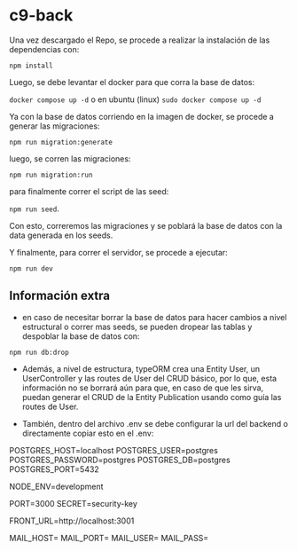 # c9-back

Una vez descargado el Repo, se procede a realizar la instalación de las dependencias con:

`npm install`

Luego, se debe levantar el docker para que corra la base de datos:

`docker compose up -d` o en ubuntu (linux) `sudo docker compose up -d`

Ya con la base de datos corriendo en la imagen de docker, se procede a generar las migraciones:

`npm run migration:generate`

luego, se corren las migraciones:

`npm run migration:run`

para finalmente correr el script de las seed:

`npm run seed`.

Con esto, correremos las migraciones y se poblará la base de datos con la data generada en los seeds.

Y finalmente, para correr el servidor, se procede a ejecutar:

`npm run dev`

## Información extra

* en caso de necesitar borrar la base de datos para hacer cambios a nivel estructural o correr mas seeds, se pueden dropear las tablas y despoblar la base de datos con:

`npm run db:drop`

* Además, a nivel de estructura, typeORM crea una Entity User, un UserController y las routes de User del CRUD básico, por lo que, esta información no se borrará aún para que, en caso de que les sirva, puedan generar el CRUD de la Entity Publication usando como guía las routes de User.

* También, dentro del archivo .env se debe configurar la url del backend o directamente copiar esto en el .env:

POSTGRES_HOST=localhost
POSTGRES_USER=postgres
POSTGRES_PASSWORD=postgres
POSTGRES_DB=postgres
POSTGRES_PORT=5432

NODE_ENV=development

PORT=3000
SECRET=security-key

FRONT_URL=http://localhost:3001

MAIL_HOST=
MAIL_PORT=
MAIL_USER=
MAIL_PASS=
